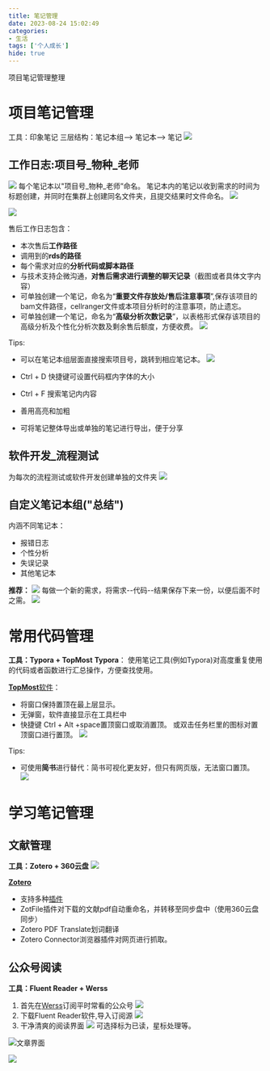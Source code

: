 ```yaml
---
title: 笔记管理
date: 2023-08-24 15:02:49
categories: 
- 生活
tags: ['个人成长']
hide: true
---
```

项目笔记管理整理
<!-- more -->
# 项目笔记管理
工具：印象笔记
三层结构：笔记本组——> 笔记本——> 笔记
![](笔记本组.png)

## 工作日志:项目号_物种_老师
![](笔记本.png)
每个笔记本以"项目号_物种_老师”命名。
笔记本内的笔记以收到需求的时间为标题创建，并同时在集群上创建同名文件夹，且提交结果时文件命名。
![](笔记.png)

![](结果整理.png)

售后工作日志包含：
- 本次售后**工作路径**
- 调用到的**rds的路径**
- 每个需求对应的**分析代码或脚本路径**
- 与技术支持企微沟通，**对售后需求进行调整的聊天记录**（截图或者具体文字内容）
- 可单独创建一个笔记，命名为“**重要文件存放处/售后注意事项**”,保存该项目的bam文件路径，cellranger文件或本项目分析时的注意事项，防止遗忘。
- 可单独创建一个笔记，命名为“**高级分析次数记录**”，以表格形式保存该项目的高级分析及个性化分析次数及剩余售后额度，方便收费。
![](次数统计.png)

Tips:
- 可以在笔记本组层面直接搜索项目号，跳转到相应笔记本。
![](跳转.png)

- Ctrl + D 快捷键可设置代码框内字体的大小
- Ctrl + F 搜索笔记内内容
- 善用高亮和加粗
- 可将笔记整体导出或单独的笔记进行导出，便于分享


## 软件开发_流程测试
为每次的流程测试或软件开发创建单独的文件夹
![](软件开发.png)

## 自定义笔记本组("总结")
内涵不同笔记本：
- 报错日志
- 个性分析
- 失误记录
- 其他笔记本

**推荐：**
![](个性分析.png)
每做一个新的需求，将需求--代码--结果保存下来一份，以便后面不时之需。
![](个性化分析.png)

# 常用代码管理
**工具：Typora + TopMost**
**Typora**：
使用笔记工具(例如Typora)对高度重复使用的代码或者函数进行汇总操作，方便查找使用。

[**TopMost**软件](https://zhuanlan.zhihu.com/p/129355452)：
- 将窗口保持置顶在最上层显示。
- 无弹窗，软件直接显示在工具栏中
- 快捷键 Ctrl + Alt +space置顶窗口或取消置顶。
或双击任务栏里的图标对置顶窗口进行置顶。
![](常用笔记_Typora.png)

Tips:
- 可使用**简书**进行替代：简书可视化更友好，但只有网页版，无法窗口置顶。
![](常用笔记.png)

# 学习笔记管理
## 文献管理
**工具：Zotero + 360云盘**
![](Zotero.png)

[**Zotero**](https://www.zotero.org/download/)
- 支持多种[插件](https://www.zotero.org/support/plugins)
- ZotFile插件对下载的文献pdf自动重命名，并转移至同步盘中（使用360云盘同步）
- Zotero PDF Translate划词翻译
- Zotero Connector浏览器插件对网页进行抓取。

## 公众号阅读
**工具：Fluent Reader + Werss**

1. 首先在[Werss](https://werss.app/)订阅平时常看的公众号
![](微信公众号订阅.png)
2. 下载Fluent Reader软件,导入订阅源
![](订阅源.png)
3. 干净清爽的阅读界面
![](阅读界面.png)
可选择标为已读，星标处理等。

![文章界面](阅读界面2.png)

![](仅星标文章.png)